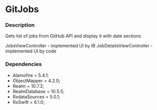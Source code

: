 # GitJobs

### Description

Gets list of jobs from GitHub API and display it with date sections

JobsViewController -  implemented UI by IB
JobDetailsViewController -  implemented UI by code

### Dependencies

* Alamofire = 5.4.1;
* ObjectMapper = 4.2.0;
* Realm = 10.7.2;
* RealmDatabase = 10.5.5;
* RxdataSources = 5.0.1;
* RxSwift = 6.1.0;
